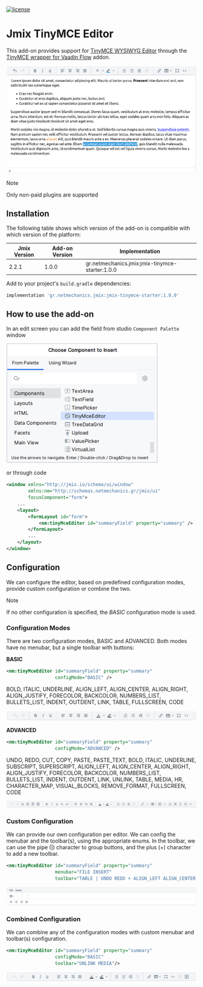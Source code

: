 [![license](https://img.shields.io/badge/license-Apache%20License%202.0-blue.svg?style=flat)](http://www.apache.org/licenses/LICENSE-2.0)

# Jmix TinyMCE Editor 

This add-on provides support for [TinyMCE WYSIWYG Editor](https://www.tiny.cloud/) through the [TinyMCE wrapper for Vaadin Flow](https://vaadin.com/directory/component/tinymce-for-flow) addon.

![](./docs/preview.png)

> [!NOTE]  
> Only non-paid plugins are supported

## Installation

The following table shows which version of the add-on is compatible with which version of the platform:

| Jmix Version | Add-on Version | Implementation                                  |
|--------------|----------------|-------------------------------------------------|
| 2.2.1        | 1.0.0          | gr.netmechanics.jmix:jmix-tinymce-starter:1.0.0 |

Add to your project's `build.gradle` dependencies:

```gradle
implementation 'gr.netmechanics.jmix:jmix-tinymce-starter:1.0.0'
```

## How to use the add-on

In an edit screen you can add the field from studio `Component Palette` window

![](./docs/palette.png)

or through code

```xml
<window xmlns="http://jmix.io/schema/ui/window"
        xmlns:nm="http://schemas.netmechanics.gr/jmix/ui"
        focusComponent="form">
    ...
    <layout>
        <formLayout id="form">
            <nm:tinyMceEditor id="summaryField" property="summary" />
        </formLayout>
        ...
    </layout>
</window>
```

## Configuration

We can configure the editor, based on predefined configuration modes, provide custom configuration or combine the two.

> [!NOTE]  
> If no other configuration is specified, the _BASIC_ configuration mode is used.

### Configuration Modes
There are two configuration modes, BASIC and ADVANCED. Both modes have no menubar, but a single toolbar with buttons:

**BASIC**

```xml
<nm:tinyMceEditor id="summaryField" property="summary" 
                  configMode="BASIC" />
```

BOLD, ITALIC, UNDERLINE, ALIGN_LEFT, ALIGN_CENTER, ALIGN_RIGHT, ALIGN_JUSTIFY, FORECOLOR, BACKCOLOR, NUMBERS_LIST, BULLETS_LIST, INDENT, OUTDENT, LINK, TABLE, FULLSCREEN, CODE

![](./docs/preview_basic.png)

**ADVANCED**

```xml
<nm:tinyMceEditor id="summaryField" property="summary" 
                  configMode="ADVANCED" />
```

UNDO, REDO, CUT, COPY, PASTE, PASTE_TEXT, BOLD, ITALIC, UNDERLINE, SUBSCRIPT, SUPERSCRIPT, ALIGN_LEFT, ALIGN_CENTER, ALIGN_RIGHT, ALIGN_JUSTIFY, FORECOLOR, BACKCOLOR, NUMBERS_LIST, BULLETS_LIST, INDENT, OUTDENT, LINK, UNLINK, TABLE, MEDIA, HR, CHARACTER_MAP, VISUAL_BLOCKS, REMOVE_FORMAT, FULLSCREEN, CODE

![](./docs/preview_advanced.png)

### Custom Configuration

We can provide our own configuration per editor. We can config the menubar and the toolbar(s), using the appropriate enums. In  the toolbar, we can use the pipe (|) character to group buttons, and the plus (+) character to add a new toolbar.

```xml
<nm:tinyMceEditor id="summaryField" property="summary" 
                  menubar="FILE INSERT" 
                  toolbar="TABLE | UNDO REDO + ALIGN_LEFT ALIGN_CENTER ALIGN_RIGHT ALIGN_JUSTIFY"/>
```

![](./docs/preview_custom.png)

### Combined Configuration

We can combine any of the configuration modes with custom menubar and toolbar(s) configuration.

```xml
<nm:tinyMceEditor id="summaryField" property="summary" 
                  configMode="BASIC" 
                  toolbar="UNLINK MEDIA"/>
```

![](./docs/preview_combined.png)
